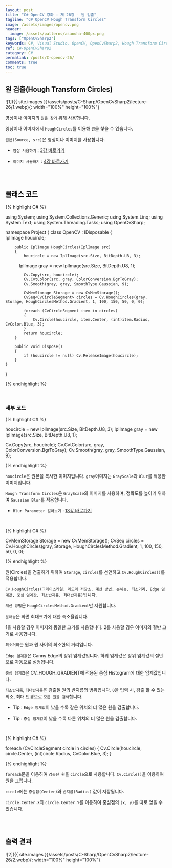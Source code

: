 ```yaml
---
layout: post
title: "C# OpenCV 강좌 : 제 26강 - 원 검출"
tagline: "C# OpenCV Hough Transform Circles"
image: /assets/images/opencv.png
header:
  image: /assets/patterns/asanoha-400px.png
tags: ["OpenCvSharp2"]
keywords: C#, Visual Studio, OpenCV, OpenCvSharp2, Hough Transform Circles
ref: C#-OpenCvSharp2
category: C#
permalink: /posts/C-opencv-26/
comments: true
toc: true
---
```


## 원 검출(Hough Transform Circles) ##

![1]({{ site.images }}/assets/posts/C-Sharp/OpenCvSharp2/lecture-26/1.webp){: width="100%" height="100%"}

영상이나 이미지의 `원을 찾기` 위해 사용합니다.

영상이나 이미지에서 `HoughCircles`를 이용해 `원`을 찾을 수 있습니다.

`원본(Source, src)`은 영상이나 이미지를 사용합니다.

- `영상 사용하기` : [3강 바로가기][3강]

- `이미지 사용하기` : [4강 바로가기][4강]

<br>
<br>

## 클래스 코드

{% highlight C# %}

using System;
using System.Collections.Generic;
using System.Linq;
using System.Text;
using System.Threading.Tasks;
using OpenCvSharp;

namespace Project
{
    class OpenCV : IDisposable
    {  
        IplImage houcircle;
        
        public IplImage HoughCircles(IplImage src)
        {
            houcircle = new IplImage(src.Size, BitDepth.U8, 3);
            IplImage gray = new IplImage(src.Size, BitDepth.U8, 1);

            Cv.Copy(src, houcircle);
            Cv.CvtColor(src, gray, ColorConversion.BgrToGray);
            Cv.Smooth(gray, gray, SmoothType.Gaussian, 9);

            CvMemStorage Storage = new CvMemStorage();
            CvSeq<CvCircleSegment> circles = Cv.HoughCircles(gray, Storage, HoughCirclesMethod.Gradient, 1, 100, 150, 50, 0, 0);

            foreach (CvCircleSegment item in circles)
            {
                Cv.Circle(houcircle, item.Center, (int)item.Radius, CvColor.Blue, 3);
            }
            return houcircle;
        }
                  
        public void Dispose()
        {
            if (houcircle != null) Cv.ReleaseImage(houcircle);
        }
    }
}

{% endhighlight %}

<br>

### 세부 코드

{% highlight C# %}

houcircle = new IplImage(src.Size, BitDepth.U8, 3);
IplImage gray = new IplImage(src.Size, BitDepth.U8, 1);

Cv.Copy(src, houcircle);
Cv.CvtColor(src, gray, ColorConversion.BgrToGray);
Cv.Smooth(gray, gray, SmoothType.Gaussian, 9);

{% endhighlight %}

`houcircle`은 원본을 복사한 이미지입니다. `gray`이미지는 `GrayScale`과 `Blur`를 적용한 이미지입니다.

`Hough Transform Circles`은 `GrayScale`의 이미지를 사용하며, 정확도를 높이기 위하여 `Gaussian Blur`를 적용합니다.

- `Blur Parameter 알아보기` : [13강 바로가기][13강]

<br>

{% highlight C# %}

CvMemStorage Storage = new CvMemStorage();
CvSeq<CvCircleSegment> circles = Cv.HoughCircles(gray, Storage, HoughCirclesMethod.Gradient, 1, 100, 150, 50, 0, 0);

{% endhighlight %}

원(Circles)을 검출하기 위하여 `Storage`, `circles`를 선언하고 `Cv.HoughCircles()`를 적용합니다. 

`Cv.HoughCircles(그레이스케일, 메모리 저장소, 계산 방법, 분해능, 최소거리, Edge 임계값, 중심 임계값, 최소반지름, 최대반지름)`입니다. 

`계산 방법`은 `HoughCirclesMethod.Gradient`만 지원합니다.

`분해능`은 화면 최대크기에 대한 축소율입니다.

1을 사용할 경우 이미지와 동일한 크기를 사용합니다. 2를 사용할 경우 이미지의 절반 크기로 사용합니다.  

`최소거리`는 원과 원 사이의 최소한의 거리입니다.

`Edge 임계값`은 Canny Edge의 상위 임계값입니다. 하위 임계값은 상위 임계값의 절반으로 자동으로 설정됩니다.

`중심 임계값`은 CV_HOUGH_GRADIENT에 적용된 중심 Histogram에 대한 임계값입니다.

`최소반지름`, `최대반지름`은 검출될 원의 반지름의 범위입니다. `0`을 입력 시, 검출 할 수 있는 최소, 최대 반경으로 `모든 원을 검색`합니다.

- Tip : `Edge 임계값`이 낮을 수록 같은 위치의 더 많은 원을 검출합니다.

- Tip : `중심 임계값`이 낮을 수록 다른 위치의 더 많은 원을 검출합니다.

<br>

{% highlight C# %}

foreach (CvCircleSegment circle in circles)
{
    Cv.Circle(houcircle, circle.Center, (int)circle.Radius, CvColor.Blue, 3);
}

{% endhighlight %}

`foreach`문을 이용하여 `검출된 원`을 `circle`으로 사용합니다. `Cv.Circle()`을 이용하여 원을 그립니다.

`circle`에는 `중심점(Center)`와 `반지름(Radius)` 값이 저장됩니다.

`circle.Center.X`와  `circle.Center.Y`를 이용하여 중심점의 `(x, y)`를 따로 얻을 수 있습니다.

<br>
<br>

## 출력 결과

![2]({{ site.images }}/assets/posts/C-Sharp/OpenCvSharp2/lecture-26/2.webp){: width="100%" height="100%"}

[3강]: https://076923.github.io/posts/C-opencv-3/
[4강]: https://076923.github.io/posts/C-opencv-4/
[13강]:https://076923.github.io/posts/C-opencv-13/
